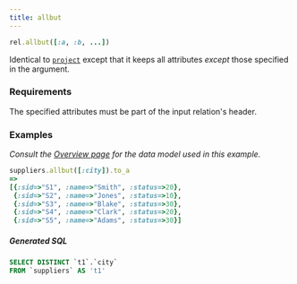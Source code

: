 ```yaml
---
title: allbut
---
```


```ruby
rel.allbut([:a, :b, ...])
```

Identical to [`project`](/reference/Operations/project) except that it keeps all attributes *except* those specified in the argument.

### Requirements

The specified attributes must be part of the input relation's header.

### Examples

*Consult the [Overview page](/reference/overview) for the data model used in this example.*

```ruby
suppliers.allbut([:city]).to_a
=>
[{:sid=>"S1", :name=>"Smith", :status=>20},
 {:sid=>"S2", :name=>"Jones", :status=>10},
 {:sid=>"S3", :name=>"Blake", :status=>30},
 {:sid=>"S4", :name=>"Clark", :status=>20},
 {:sid=>"S5", :name=>"Adams", :status=>30}]
```

##### Generated SQL

```sql
SELECT DISTINCT `t1`.`city`
FROM `suppliers` AS 't1'
```

